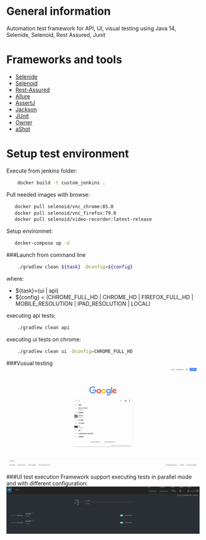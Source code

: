 # General information
Automation test framework for API, UI, visual testing using Java 14, Selenide, Selenoid, Rest Assured, Junit

# Frameworks and tools
- [Selenide](https://github.com/selenide/selenide/)
- [Selenoid](https://aerokube.com/selenoid/latest/)
- [Rest-Assured](http://rest-assured.io/)
- [Allure](https://docs.qameta.io/allure/)
- [AssertJ](https://github.com/joel-costigliola/assertj-core/)
- [Jackson](https://github.com/FasterXML/jackson/)
- [JUnit](https://github.com/junit-team/junit5)
- [Owner](https://github.com/lviggiano/owner)
- [aShot](https://github.com/pazone/ashot)

# Setup test environment
Execute from jenkins folder:
 ```bash
     docker build -t custom_jenkins .
  ```
Pull needed images with browse:
 ```bash
    docker pull selenoid/vnc_chrome:85.0
    docker pull selenoid/vnc_firefox:79.0
    docker pull selenoid/video-recorder:latest-release
  ```
Setup environmet:
 ```bash
    docker-compose up -d
  ```

###Launch from command line
```bash
    ./gradlew clean ${task} -Dconfig=${config}
 ```
where:
 - ${task}=(ui | api)
 - ${config} = (CHROME_FULL_HD | CHROME_HD | FIREFOX_FULL_HD | MOBILE_RESOLUTION | IPAD_RESOLUTION | LOCAL)
 
executing api tests:
```bash
    ./gradlew clean api
 ```

executing ui tests on chrome:
```bash
    ./gradlew clean ui -Dconfig=CHROME_FULL_HD
 ```

###Vusual testing
![](img/testGif_HOME_PAGE.gif)

###UI test execution
Framework support executing tests in parallel mode and with different configuration:
![img](img/parallel.png)
